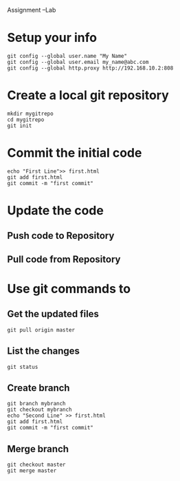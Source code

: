 Assignment –Lab
# Setup your info
    git config --global user.name "My Name"
    git config --global user.email my_name@abc.com
    git config --global http.proxy http://192.168.10.2:808

# Create a local git repository
    mkdir mygitrepo
    cd mygitrepo
    git init
    
# Commit the initial code
    echo "First Line">> first.html
    git add first.html
    git commit -m "first commit"
    
# Update the code

## Push code to Repository

## Pull code from Repository

   
# Use git commands to
## Get the updated files
    git pull origin master
## List the changes
    git status
## Create branch
    git branch mybranch
    git checkout mybranch
    echo "Second Line" >> first.html
    git add first.html
    git commit -m "first commit"
## Merge branch
    git checkout master
    git merge master
